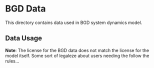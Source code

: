 # BGD Data

This directory contains data used in BGD system dynamics model.

## Data Usage
**Note**: The license for the BGD data does not match the license for the model itself. Some sort of legaleze about users needing the follow the rules...
